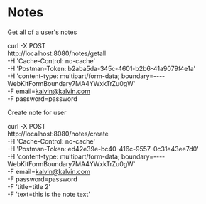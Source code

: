 # Notes


Get all of a user's notes

curl -X POST \
  http://localhost:8080/notes/getall \
  -H 'Cache-Control: no-cache' \
  -H 'Postman-Token: b2aba5da-345c-4601-b2b6-41a9079f4e1a' \
  -H 'content-type: multipart/form-data; boundary=----WebKitFormBoundary7MA4YWxkTrZu0gW' \
  -F email=kalvin@kalvin.com \
  -F password=password


Create note for user

curl -X POST \
  http://localhost:8080/notes/create \
  -H 'Cache-Control: no-cache' \
  -H 'Postman-Token: ed42e39e-bc40-416c-9557-0c31e43ee7d0' \
  -H 'content-type: multipart/form-data; boundary=----WebKitFormBoundary7MA4YWxkTrZu0gW' \
  -F email=kalvin@kalvin.com \
  -F password=password \
  -F 'title=title 2' \
  -F 'text=this is the note text'

  